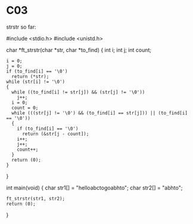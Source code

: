 # C03

strstr so far:

#include <stdio.h>
#include <unistd.h>

char        *ft_strstr(char *str, char *to_find)
{
    int i;
    int j;
    int count;

    i = 0;
    j = 0;
    if (to_find[i] == '\0')
      return (*str);
    while (str[i] != '\0')
    {
      while ((to_find[i] != str[j]) && (str[j] != '\0'))
        j++;
      i = 0;
      count = 0;
      while (((str[j] != '\0') && (to_find[i] == str[j])) || (to_find[i] == '\0'))
      {
        if (to_find[i] == '\0')
          return (&str[j - count]);
        i++;
        j++;
        count++;
      }
      return (0);
    }
}

int        main(void)
{
    char str1[] = "helloabctogoabhto";
    char str2[] = "abhto";

    ft_strstr(str1, str2);
    return (0);
}
